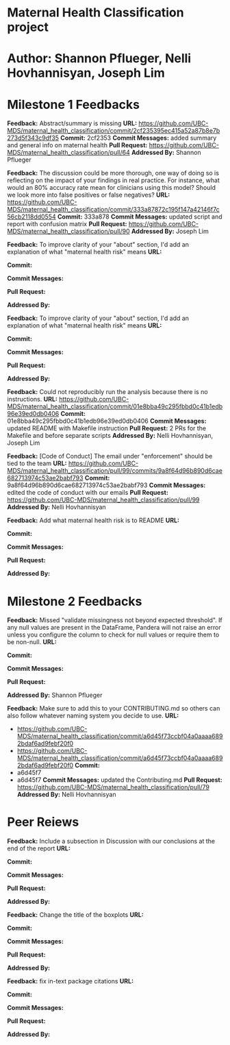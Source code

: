 # Maternal Health Classification project
# Author: Shannon Pflueger, Nelli Hovhannisyan, Joseph Lim

# Milestone 1 Feedbacks
**Feedback:** 
Abstract/summary is missing
**URL:** 
https://github.com/UBC-MDS/maternal_health_classification/commit/2cf235395ec415a52a87b8e7b273d5f343c9df35
**Commit:**
2cf2353
**Commit Messages:** 
added summary and general info on maternal health
**Pull Request:**
https://github.com/UBC-MDS/maternal_health_classification/pull/64
**Addressed By:**
Shannon Pflueger

**Feedback:** 
The discussion could be more thorough, one way of doing so is reflecting on the impact of your findings in real practice. For instance, what would an 80% accuracy rate mean for clinicians using this model? Should we look more into false positives or false negatives?
**URL:** 
https://github.com/UBC-MDS/maternal_health_classification/commit/333a87872c195f147a42146f7c56cb2118dd0554
**Commit:**
333a878
**Commit Messages:** 
updated script and report with confusion matrix
**Pull Request:**
https://github.com/UBC-MDS/maternal_health_classification/pull/90
**Addressed By:**
Joseph Lim

**Feedback:** 
To improve clarity of your "about" section, I'd add an explanation of what "maternal health risk" means
**URL:** 

**Commit:**

**Commit Messages:** 

**Pull Request:**

**Addressed By:**


**Feedback:** 
To improve clarity of your "about" section, I'd add an explanation of what "maternal health risk" means
**URL:** 

**Commit:**

**Commit Messages:** 

**Pull Request:**

**Addressed By:**


**Feedback:** 
Could not reproducibly run the analysis because there is no instructions.
**URL:** 
https://github.com/UBC-MDS/maternal_health_classification/commit/01e8bba49c295fbbd0c41b1edb96e39ed0db0406
**Commit:**
01e8bba49c295fbbd0c41b1edb96e39ed0db0406
**Commit Messages:** 
updated README with Makefile instruction
**Pull Request:**
2 PRs for the Makefile and before separate scripts
**Addressed By:**
Nelli Hovhannisyan, Joseph Lim

**Feedback:** 
[Code of Conduct] The email under "enforcement" should be tied to the team
**URL:** 
https://github.com/UBC-MDS/maternal_health_classification/pull/99/commits/9a8f64d96b890d6cae682713974c53ae2babf793
**Commit:**
9a8f64d96b890d6cae682713974c53ae2babf793
**Commit Messages:** 
edited the code of conduct with our emails 
**Pull Request:**
https://github.com/UBC-MDS/maternal_health_classification/pull/99
**Addressed By:**
Nelli Hovhannisyan

**Feedback:** 
Add what maternal health risk is to README
**URL:** 

**Commit:**

**Commit Messages:** 

**Pull Request:**

**Addressed By:**


# Milestone 2 Feedbacks
**Feedback:** 
Missed "validate missingness not beyond expected threshold". If any null values are present in the DataFrame, Pandera will not raise an error unless you configure the column to check for null values or require them to be non-null.
**URL:** 

**Commit:**

**Commit Messages:** 

**Pull Request:**

**Addressed By:**
Shannon Pflueger

**Feedback:** 
Make sure to add this to your CONTRIBUTING.md so others can also follow whatever naming system you decide to use.
**URL:** 
- https://github.com/UBC-MDS/maternal_health_classification/commit/a6d45f73ccbf04a0aaaa6892bdaf6ad9febf20f0
- https://github.com/UBC-MDS/maternal_health_classification/commit/a6d45f73ccbf04a0aaaa6892bdaf6ad9febf20f0
**Commit:**
- a6d45f7
- a6d45f7
**Commit Messages:** 
updated the Contributing.md
**Pull Request:**
https://github.com/UBC-MDS/maternal_health_classification/pull/79
**Addressed By:**
Nelli Hovhannisyan

# Peer Reiews
**Feedback:** 
Include a subsection in Discussion with our conclusions at the end of the report
**URL:** 

**Commit:**

**Commit Messages:** 

**Pull Request:**

**Addressed By:**


**Feedback:** 
Change the title of the boxplots
**URL:** 

**Commit:**

**Commit Messages:** 

**Pull Request:**

**Addressed By:**

**Feedback:** 
fix in-text package citations
**URL:** 

**Commit:**

**Commit Messages:** 

**Pull Request:**

**Addressed By:**
